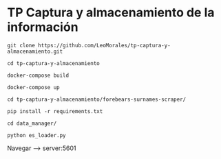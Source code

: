 # TP Captura y almacenamiento de la información


```
git clone https://github.com/LeoMorales/tp-captura-y-almacenamiento.git

cd tp-captura-y-almacenamiento

docker-compose build

docker-compose up
```


```
cd tp-captura-y-almacenamiento/forebears-surnames-scraper/

pip install -r requirements.txt

cd data_manager/

python es_loader.py
```


Navegar --> server:5601
